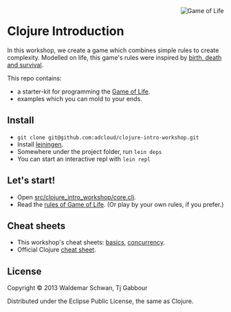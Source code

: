 <img src="https://raw.github.com/adcloud/clojure-intro-workshop/master/doc/img/life.png" alt="Game of Life" title="Life" align="right" />

# Clojure Introduction

In this workshop, we create a game which combines simple rules to
create complexity.  Modelled on life, this game's rules were inspired by
[birth, death and
survival](http://www.youtube.com/watch?v=FdMzngWchDk).

This repo contains:

- a starter-kit for programming the [Game of Life](http://en.wikipedia.org/wiki/Conway's_Game_of_Life).
- examples which you can mold to your ends.



## Install

- `git clone git@github.com:adcloud/clojure-intro-workshop.git`
- Install [leiningen](http://leiningen.org/).
- Somewhere under the project folder, run `lein deps`
- You can start an interactive repl with `lein repl`



## Let's start!

- Open [src/clojure_intro_workshop/core.clj](https://github.com/adcloud/clojure-intro-workshop/blob/master/src/clojure_intro_workshop/core.clj).
- Read the [rules of Game of
  Life](http://en.wikipedia.org/wiki/Conway's_Game_of_Life). (Or play by
  your own rules, if you prefer.)




## Cheat sheets

- This workshop's cheat sheets: [basics](https://github.com/adcloud/clojure-intro-workshop/blob/master/patterns_page_1.clj), [concurrency](https://github.com/adcloud/clojure-intro-workshop/blob/master/patterns_page_2.clj).
- Official Clojure [cheat sheet](http://clojure.org/cheatsheet).



## License

Copyright © 2013 Waldemar Schwan, Tj Gabbour

Distributed under the Eclipse Public License, the same as Clojure.
